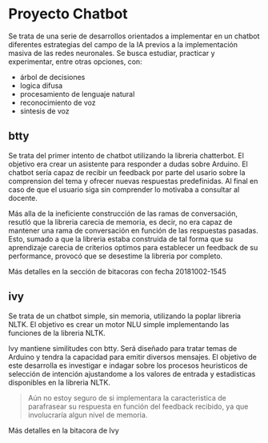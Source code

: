 # Proyecto Chatbot 

Se trata de una serie de desarrollos orientados a implementar en un chatbot diferentes estrategias del campo de la IA previos a la implementación masiva de las redes neuronales.
Se busca estudiar, practicar y experimentar, entre otras opciones, con:

* árbol de decisiones
* logica difusa
* procesamiento de lenguaje natural
* reconocimiento de voz
* sintesis de voz

## btty

Se trata del primer intento de chatbot utilizando la libreria chatterbot. El objetivo era crear un asistente para responder a dudas sobre Arduino. El chatbot sería capaz de recibir un feedback por parte del usario sobre la comprension del tema y ofrecer nuevas respuestas predefinidas. Al final en caso de que el usuario siga sin comprender lo motivaba a consultar al docente.

Más alla de la ineficiente construcción de las ramas de conversación, resutló que la libreria carecia de memoria, es decir, no era capaz de mantener una rama de conversación en función de las respuestas pasadas. Esto, sumado a que la libreria estaba construida de tal forma que su aprendizaje carecia de criterios optimos para establecer un feedback de su performance,  provocó que se desestime la libreria por completo.

Más detalles en la sección de bitacoras con fecha 20181002-1545

## ivy

Se trata de un chatbot simple, sin memoria, utilizando la poplar libreria NLTK. El objetivo es crear un motor NLU simple implementando las funciones de la libreria NLTK.

Ivy mantiene similitudes con btty. Será diseñado para tratar temas de Arduino y tendra la capacidad para emitir diversos mensajes. El objetivo de este desarrolla es investigar e indagar sobre los procesos heuristicos de selección de intención ajustandome a los valores de entrada y estadisticas disponibles en la libreria NLTK.

> Aún no estoy seguro de si implementara la caracteristica de parafrasear su respuesta en función del feedback recibido, ya que involucraría algun nivel de memoria.

Más detalles en la bitacora de Ivy